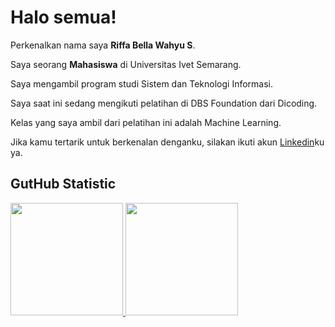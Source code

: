 # Halo semua! 

Perkenalkan nama saya **Riffa Bella Wahyu S**.<br>

Saya seorang **Mahasiswa** di Universitas Ivet Semarang.<br> 

Saya mengambil program studi Sistem dan Teknologi Informasi.<br>

Saya saat ini sedang mengikuti pelatihan di DBS Foundation dari Dicoding.<br>

Kelas yang saya ambil dari pelatihan ini adalah Machine Learning.<br>

Jika kamu tertarik untuk berkenalan denganku, silakan ikuti akun [Linkedin](https://www.linkedin.com/in/riffa-bella-wahyu-s-075196243/)ku ya.

## GutHub Statistic ##
<p align="left">
<a href="https://github.com/penuliscode">
  <img height="180em" src="https://github-readme-stats-eight-theta.vercel.app/api?username=penuliscode&show_icons=true&theme=algolia&include_all_commits=true&count_private=true"/>
  <img height="180em" src="https://github-readme-stats-eight-theta.vercel.app/api/top-langs/?username=penuliscode&layout=compact&theme=algolia"/>
</a>
</p>
